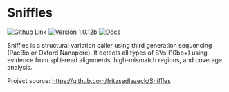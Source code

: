 # Sniffles

[![Github Link](https://img.shields.io/static/v1?label=Source%20on&message=GitHub&color=lightgrey&logo=github&style=flat-square)](https://github.com/MillironX/singularity-builds/tree/master/sniffles) [![Version 1.0.12b](https://img.shields.io/static/v1?label=Latest%20version&message=v1.0.12b&color=yellowgreen&logo=linuxcontainers&style=flat-square)](https://cloud.sylabs.io/library/millironx/default/sniffles)
[![Docs](https://img.shields.io/static/v1?label=Docs&message=wiki&color=blue&style=flat-square)](https://github.com/fritzsedlazeck/Sniffles/wiki)

Sniffles is a structural variation caller using third generation sequencing
(PacBio or Oxford Nanopore). It detects all types of SVs (10bp+) using
evidence from split-read alignments, high-mismatch regions, and coverage
analysis.

Project source: <https://github.com/fritzsedlazeck/Sniffles>
